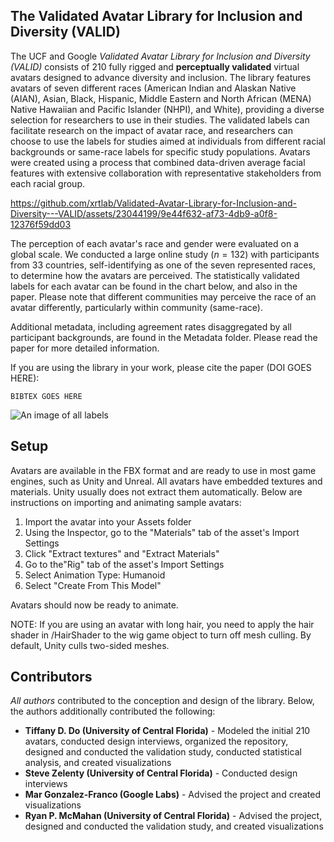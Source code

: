 ﻿
## The Validated Avatar Library for Inclusion and Diversity (VALID)


The UCF and Google *Validated Avatar Library for Inclusion and Diversity (VALID)* consists of 210 fully rigged and **perceptually validated** virtual avatars designed to advance diversity and inclusion. The library features avatars of seven different races  (American Indian and Alaskan Native (AIAN), Asian, Black, Hispanic, Middle Eastern and North African (MENA) Native Hawaiian and Pacific Islander (NHPI), and White), providing a diverse selection for researchers to use in their studies. The validated labels can facilitate research on the impact of avatar race, and researchers can choose to use the labels for studies aimed at individuals from different racial backgrounds or same-race labels for specific study populations. Avatars were created using a process that combined data-driven average facial features with extensive collaboration with representative stakeholders from each racial group. 




https://github.com/xrtlab/Validated-Avatar-Library-for-Inclusion-and-Diversity---VALID/assets/23044199/9e44f632-af73-4db9-a0f8-12376f59dd03



The perception of each avatar's race and gender were evaluated on a global scale. We conducted a large online study ($n=132$) with participants from 33 countries, self-identifying as one of the seven represented races, to determine how the avatars are perceived. The statistically validated labels for each avatar can be found in the chart below, and also in the paper. Please note that different communities may perceive the race of an avatar differently, particularly within community (same-race). 

Additional metadata, including agreement rates disaggregated by all participant backgrounds, are found in the Metadata folder. Please read the paper for more detailed information. 

If you are using the library in your work, please cite the paper (DOI GOES HERE): 

    BIBTEX GOES HERE

![An image of all labels](https://zyrcant.github.io/img/labels.png)
## Setup
Avatars are available in the FBX format and are ready to use in most game engines, such as Unity and Unreal.  All avatars have embedded textures and materials. Unity usually does not extract them automatically. Below are instructions on importing and animating sample avatars: 

1. Import the avatar into your Assets folder
2. Using the Inspector, go to the "Materials" tab of the asset's Import Settings 
3. Click "Extract textures" and "Extract Materials"
4. Go to the"Rig" tab of the asset's Import Settings
5. Select Animation Type: Humanoid 
6. Select "Create From This Model" 

Avatars should now be ready to animate.

NOTE: 
If you are using an avatar with long hair, you need to apply the hair shader in /HairShader to the wig game object to turn off mesh culling. By default, Unity culls two-sided meshes. 

## Contributors
*All authors* contributed to the conception and design of the library. Below, the authors additionally contributed the following: 
 - **Tiffany D. Do  (University of Central Florida)** - Modeled the initial 210 avatars, conducted design interviews, organized the repository, designed and conducted the validation study, conducted statistical analysis, and created visualizations
 - **Steve Zelenty (University of Central Florida)** - Conducted design interviews
 - **Mar Gonzalez-Franco (Google Labs)** - Advised the project and created visualizations 
 - **Ryan P. McMahan (University of Central Florida)** - Advised the project, designed and conducted the validation study, and created visualizations 

